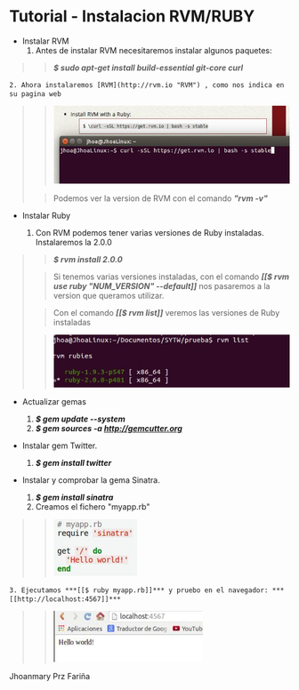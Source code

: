Tutorial - Instalacion RVM/RUBY
=========

* Instalar RVM
	1. Antes de instalar RVM necesitaremos instalar algunos paquetes:
>> ***$ sudo apt-get install build-essential git-core curl***

	2. Ahora instalaremos [RVM](http://rvm.io "RVM") , como nos indica en su pagina web

>> ![Alt text](./01.jpeg)
>
>> Podemos ver la version de RVM con el comando ***"rvm -v"***
>

* Instalar Ruby

	1. Con RVM podemos tener varias versiones de Ruby instaladas. Instalaremos la 2.0.0
	
>> ***$ rvm install 2.0.0***
>
>> Si tenemos varias versiones instaladas, con el comando ***[[$ rvm use ruby "NUM_VERSION" --default]]***  nos pasaremos a la version que queramos utilizar.
>
>> Con el comando ***[[$ rvm list]]*** veremos las versiones de Ruby instaladas
>
>> ![Alt text](./02.jpeg)
>

* Actualizar gemas

	1. ***$ gem update --system***
	2. ***$ gem sources -a http://gemcutter.org***

* Instalar gem Twitter.

	1. ***$ gem install twitter***

* Instalar y comprobar la gema Sinatra.

	1. ***$ gem install sinatra***
	2. Creamos el fichero "myapp.rb"
	
>> ![Alt text](./03.jpeg)
>
	3. Ejecutamos ***[[$ ruby myapp.rb]]*** y pruebo en el navegador: ***[[http://localhost:4567]]***


>> ![Alt text](./04.jpeg)
>

Jhoanmary Prz Fariña